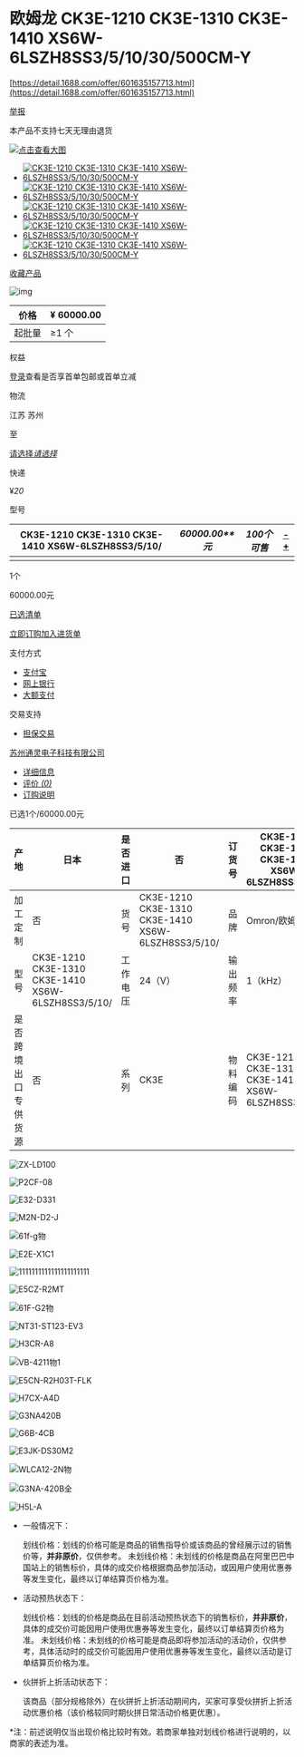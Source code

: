 # 欧姆龙 CK3E-1210 CK3E-1310 CK3E-1410 XS6W-6LSZH8SS3/5/10/30/500CM-Y

[https://detail.1688.com/offer/601635157713.html](https://detail.1688.com/offer/601635157713.html)

[举报](https://rights.1688.com/trade/workReport.htm?itemId=601635157713)

本产品不支持七天无理由退货

[![点击查看大图](https://cbu01.alicdn.com/img/ibank/2019/782/125/11860521287_468587647.400x400.jpg)](https://detail.1688.com/pic/601635157713.html?spm=a261y.7663282.1998411378.1.529c2035IvdDYN)

- [![CK3E-1210 CK3E-1310 CK3E-1410 XS6W-6LSZH8SS3/5/10/30/500CM-Y](https://cbu01.alicdn.com/img/ibank/2019/219/604/11929406912_468587647.60x60.jpg)](https://detail.1688.com/pic/601635157713.html)
- [![CK3E-1210 CK3E-1310 CK3E-1410 XS6W-6LSZH8SS3/5/10/30/500CM-Y](https://cbu01.alicdn.com/img/ibank/2019/327/034/11929430723_468587647.60x60.jpg)](https://detail.1688.com/pic/601635157713.html)
- [![CK3E-1210 CK3E-1310 CK3E-1410 XS6W-6LSZH8SS3/5/10/30/500CM-Y](https://cbu01.alicdn.com/img/ibank/2019/569/904/11929409965_468587647.60x60.jpg)](https://detail.1688.com/pic/601635157713.html)
- [![CK3E-1210 CK3E-1310 CK3E-1410 XS6W-6LSZH8SS3/5/10/30/500CM-Y](https://cbu01.alicdn.com/img/ibank/2019/938/814/11929418839_468587647.60x60.jpg)](https://detail.1688.com/pic/601635157713.html)
- [![CK3E-1210 CK3E-1310 CK3E-1410 XS6W-6LSZH8SS3/5/10/30/500CM-Y](https://cbu01.alicdn.com/img/ibank/2019/782/125/11860521287_468587647.60x60.jpg)](https://detail.1688.com/pic/601635157713.html)

[收藏产品](https://purchase.1688.com/favorites/add_to_favorites.htm?content_type=OFFER_SALE&content_id=601635157713)



![img](https://gw.alicdn.com/tfs/TB1QypGelCw3KVjSZFuXXcAOpXa-432-90.png)







| 价格   | ¥ 60000.00 |
| ------ | ---------- |
| 起批量 | ≥1 个      |



权益

[登录](javascript:void(0);)查看是否享首单包邮或首单立减





物流

江苏 苏州

至

[请选择*请选择*](https://detail.1688.com/offer/601635157713.html#)

快递

¥*20*







型号

| CK3E-1210 CK3E-1310 CK3E-1410 XS6W-6LSZH8SS3/5/10/ | *60000.00**元* | *100**个**可售* | [-](https://detail.1688.com/offer/601635157713.html#)[+](https://detail.1688.com/offer/601635157713.html#) |
| -------------------------------------------------- | -------------- | --------------- | ------------------------------------------------------------ |
|                                                    |                |                 |                                                              |

1个

60000.00元

[已选清单](https://detail.1688.com/offer/601635157713.html#)

[立即订购](https://detail.1688.com/offer/601635157713.html#)[加入进货单](https://detail.1688.com/offer/601635157713.html#)





支付方式

- [支付宝](https://114.1688.com/km/detail/14465390.html)
- [网上银行](http://cshall.alipay.com/lab/cateQuestion.htm?cateId=237763&pcateId=237707)
- [大额支付](https://page.1688.com/html/kjzf/wsyhpc/index.html)

交易支持

- [担保交易](https://114.1688.com/km/list/11117810.html)





[苏州通灵电子科技有限公司](https://detail.1688.com/offer/601635157713.html#)

- [详细信息](https://detail.1688.com/offer/601635157713.html#)
- [评价 *(0)*](https://detail.1688.com/offer/601635157713.html#)
- [订购说明](https://detail.1688.com/offer/601635157713.html#)



已选1个/60000.00元



| 产地                 | 日本                                               | 是否进口 | 否                                                 | 订货号   | CK3E-1210 CK3E-1310 CK3E-1410 XS6W-6LSZH8SS3/5/10/ |
| -------------------- | -------------------------------------------------- | -------- | -------------------------------------------------- | -------- | -------------------------------------------------- |
| 加工定制             | 否                                                 | 货号     | CK3E-1210 CK3E-1310 CK3E-1410 XS6W-6LSZH8SS3/5/10/ | 品牌     | Omron/欧姆龙                                       |
| 型号                 | CK3E-1210 CK3E-1310 CK3E-1410 XS6W-6LSZH8SS3/5/10/ | 工作电压 | 24（V）                                            | 输出频率 | 1（kHz）                                           |
| 是否跨境出口专供货源 | 否                                                 | 系列     | CK3E                                               | 物料编码 | CK3E-1210 CK3E-1310 CK3E-1410 XS6W-6LSZH8SS3/5/10/ |











![ZX-LD100](https://cbu01.alicdn.com/img/ibank/2012/472/243/491342274_468587647.jpg)

![P2CF-08](https://cbu01.alicdn.com/img/ibank/2012/756/182/492281657_468587647.jpg)

![E32-D331](https://cbu01.alicdn.com/img/ibank/2011/233/772/468277332_468587647.jpg)

![M2N-D2-J](https://cbu01.alicdn.com/img/ibank/2011/598/082/468280895_468587647.jpg)

![61f-g物](https://cbu01.alicdn.com/img/ibank/2011/703/747/471747307_468587647.jpg)

![E2E-X1C1](https://cbu01.alicdn.com/img/ibank/2011/773/570/467075377_468587647.jpg)

![1111111111111111111111](https://cbu01.alicdn.com/img/ibank/2011/535/363/434363535_468587647.jpg)

![E5CZ-R2MT](https://cbu01.alicdn.com/img/ibank/2011/635/424/441424536_468587647.jpg)

![61F-G2物](https://cbu01.alicdn.com/img/ibank/2011/852/901/465109258_468587647.jpg)

![NT31-ST123-EV3](https://cbu01.alicdn.com/img/ibank/2011/630/904/442409036_468587647.jpg)

![H3CR-A8](https://cbu01.alicdn.com/img/ibank/2011/599/317/383713995_468587647.jpg)

![VB-4211物1](https://cbu01.alicdn.com/img/ibank/2011/240/188/391881042_468587647.jpg)

![E5CN-R2H03T-FLK](https://cbu01.alicdn.com/img/ibank/2011/023/614/370416320_468587647.jpg)

![H7CX-A4D](https://cbu01.alicdn.com/img/ibank/2011/443/332/327233344_468587647.jpg)

![G3NA420B](https://cbu01.alicdn.com/img/ibank/2011/060/717/321717060_468587647.jpg)

![G6B-4CB](https://cbu01.alicdn.com/img/ibank/2011/220/867/333768022_468587647.jpg)

![E3JK-DS30M2](https://cbu01.alicdn.com/img/ibank/2011/108/506/312605801_468587647.jpg)

![WLCA12-2N物](https://cbu01.alicdn.com/img/ibank/2011/360/316/312613063_468587647.jpg)

![G3NA-420B全](https://cbu01.alicdn.com/img/ibank/2011/204/617/321716402_468587647.jpg)

![H5L-A](https://cbu01.alicdn.com/img/ibank/2011/353/586/321685353_468587647.jpg)



- 一般情况下：

  划线价格：划线的价格可能是商品的销售指导价或该商品的曾经展示过的销售价等，**并非原价**，仅供参考。 未划线价格：未划线的价格是商品在阿里巴巴中国站上的销售标价，具体的成交价格根据商品参加活动，或因用户使用优惠券等发生变化，最终以订单结算页价格为准。

- 活动预热状态下：

  划线价格：划线的价格是商品在目前活动预热状态下的销售标价，**并非原价**，具体的成交价可能因用户使用优惠券等发生变化，最终以订单结算页价格为准。 未划线价格：未划线的价格可能是商品即将参加活动的活动价，仅供参考，具体活动时的成交价可能因用户使用优惠券等发生变化，最终以活动是订单结算页价格为准。

- 伙拼折上折活动状态下：

  该商品（部分规格除外）在伙拼折上折活动期间内，买家可享受伙拼折上折活动优惠价格（该价格较同时期伙拼日常活动价格更优惠）。

*注：前述说明仅当出现价格比较时有效。若商家单独对划线价格进行说明的，以商家的表述为准。
